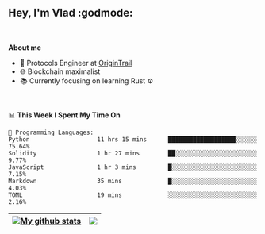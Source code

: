 ## Hey, I'm Vlad :godmode:

<br/>

**About me**
- 💼 Protocols Engineer at [OriginTrail](https://github.com/OriginTrail)
- 🌐 Blockchain maximalist
- 📚 Currently focusing on learning Rust :gear:

<br/>

<!--START_SECTION:waka-->
📊 **This Week I Spent My Time On** 

```text
💬 Programming Languages: 
Python                   11 hrs 15 mins      ███████████████████░░░░░░   75.64% 
Solidity                 1 hr 27 mins        ██░░░░░░░░░░░░░░░░░░░░░░░   9.77% 
JavaScript               1 hr 3 mins         █░░░░░░░░░░░░░░░░░░░░░░░░   7.15% 
Markdown                 35 mins             █░░░░░░░░░░░░░░░░░░░░░░░░   4.03% 
TOML                     19 mins             ░░░░░░░░░░░░░░░░░░░░░░░░░   2.16%

```


<!--END_SECTION:waka-->


| <a href="https://github.com/anuraghazra/github-readme-stats"><img align="center" src="https://github-readme-stats.vercel.app/api?username=u-hubar&show_icons=true&include_all_commits=true&theme=dark&hide_border=true" alt="My github stats" /></a> | <a href="https://github.com/anuraghazra/github-readme-stats"><img align="center" src="https://github-readme-stats.vercel.app/api/top-langs/?username=u-hubar&layout=compact&theme=dark&hide_border=true" /></a> |
| ------------- | ------------- |
